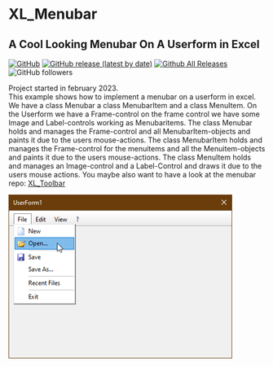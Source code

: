 # XL_Menubar  
## A Cool Looking Menubar On A Userform in Excel  

[![GitHub](https://img.shields.io/github/license/OlimilO1402/XL_Menubar?style=plastic)](https://github.com/OlimilO1402/XL_Menubar/blob/master/LICENSE) 
[![GitHub release (latest by date)](https://img.shields.io/github/v/release/OlimilO1402/XL_Menubar?style=plastic)](https://github.com/OlimilO1402/XL_Menubar/releases/latest)
[![Github All Releases](https://img.shields.io/github/downloads/OlimilO1402/XL_Menubar/total.svg)](https://github.com/OlimilO1402/XL_Menubar/releases/download/v1.0.0/XL_Menubar_v1.0.0.zip)
![GitHub followers](https://img.shields.io/github/followers/OlimilO1402?style=social)

Project started in february 2023.  
This example shows how to implement a menubar on a userform in excel.  
We have a class Menubar a class MenubarItem and a class MenuItem.
On the Userform we have a Frame-control on the frame control we have some Image and Label-controls working as Menubaritems.
The class Menubar holds and manages the Frame-control and all MenubarItem-objects and paints it due to the users mouse-actions.
The class MenubarItem holds and manages the Frame-control for the menuitems and all the Menuitem-objects and paints it due to the users mouse-actions.
The class MenuItem holds and manages an Image-control and a Label-Control and draws it due to the users mouse actions.
You maybe also want to have a look at the menubar repo: [XL_Toolbar](https://github.com/OlimilO1402/XL_Toolbar)  

![XL_Menubar Image](Resources/XLMenubar.png "XL_Menubar Image")
